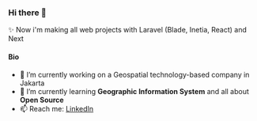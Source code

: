 ### Hi there 👋

✨ Now i'm making all web projects with Laravel (Blade, Inetia, React) and Next

<!--
**cejeone/cejeone** is a ✨ _special_ ✨ repository because its `README.md` (this file) appears on your GitHub profile.

Here are some ideas to get you started: -->

#### Bio

- 🔭 I’m currently working on a Geospatial technology-based company in Jakarta
- 🌱 I’m currently learning **Geographic Information System** and all about **Open Source**
- 📫 Reach me: [LinkedIn](https://www.linkedin.com/in/muhammad-nur-ubaidillah-a06b59199/] "Muhammad Nur Ubaidillah")

<!--
- 👯 I’m looking to collaborate on ...
- 🤔 I’m looking for help with ...
- 💬 Ask me about ...
- 😄 Pronouns: ...
- ⚡ Fun fact: ... -->

